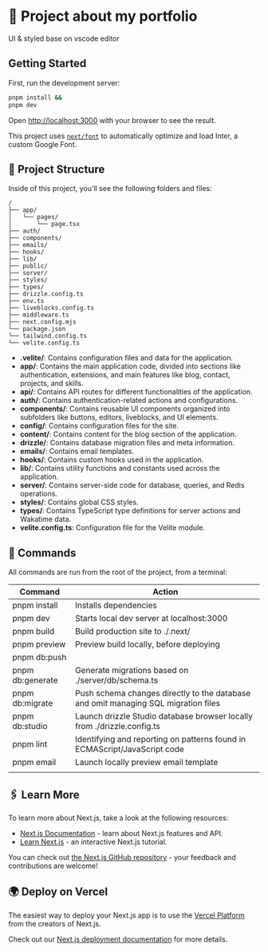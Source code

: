 # 🚀 Project about my portfolio
UI & styled base on vscode editor

## Getting Started

First, run the development server:

```bash
pnpm install &&
pnpm dev
```

Open [http://localhost:3000](http://localhost:3000) with your browser to see the result.

This project uses [`next/font`](https://nextjs.org/docs/basic-features/font-optimization) to automatically optimize and load Inter, a custom Google Font.

## 👀 Project Structure
Inside of this project, you'll see the following folders and files:

```
/
├── app/
│   └── pages/
│       └── page.tsx
├── auth/
├── components/
├── emails/
├── hooks/
├── lib/
├── public/
├── server/
├── styles/
├── types/
├── drizzle.config.ts
├── env.ts
├── liveblocks.config.ts
├── middleware.ts
├── next.config.mjs
└── package.json
└── tailwind.config.ts
└── velite.config.ts
```

- **.velite/**: Contains configuration files and data for the application.
- **app/**: Contains the main application code, divided into sections like authentication, extensions, and main features like blog, contact, projects, and skills.
- **api/**: Contains API routes for different functionalities of the application.
- **auth/**: Contains authentication-related actions and configurations.
- **components/**: Contains reusable UI components organized into subfolders like buttons, editors, liveblocks, and UI elements.
- **config/**: Contains configuration files for the site.
- **content/**: Contains content for the blog section of the application.
- **drizzle/**: Contains database migration files and meta information.
- **emails/**: Contains email templates.
- **hooks/**: Contains custom hooks used in the application.
- **lib/**: Contains utility functions and constants used across the application.
- **server/**: Contains server-side code for database, queries, and Redis operations.
- **styles/**: Contains global CSS styles.
- **types/**: Contains TypeScript type definitions for server actions and Wakatime data.
- **velite.config.ts**: Configuration file for the Velite module.

## 🚩 Commands
All commands are run from the root of the project, from a terminal:

| Command          | Action                                                                             |
|------------------|------------------------------------------------------------------------------------|
| pnpm install     | Installs dependencies                                                              |
| pnpm dev         | Starts local dev server at localhost:3000                                          |
| pnpm build       | Build production site to ./.next/                                                  |
| pnpm preview     | Preview build locally, before deploying                                            |
| pnpm db:push     |                                                                                    |
| pnpm db:generate | Generate migrations based on ./server/db/schema.ts                                 |
| pnpm db:migrate  | Push schema changes directly to the database and omit managing SQL migration files |
| pnpm db:studio   | Launch drizzle Studio database browser locally from ./drizzle.config.ts            |
| pnpm lint        | Identifying and reporting on patterns found in ECMAScript/JavaScript code          |
| pnpm email       | Launch locally preview email template                                              |
|                  |                                                                                    |

## 🖇️ Learn More

To learn more about Next.js, take a look at the following resources:

- [Next.js Documentation](https://nextjs.org/docs) - learn about Next.js features and API.
- [Learn Next.js](https://nextjs.org/learn) - an interactive Next.js tutorial.

You can check out [the Next.js GitHub repository](https://github.com/vercel/next.js/) - your feedback and contributions are welcome!

## 🌍 Deploy on Vercel

The easiest way to deploy your Next.js app is to use the [Vercel Platform](https://vercel.com/new?utm_medium=default-template&filter=next.js&utm_source=create-next-app&utm_campaign=create-next-app-readme) from the creators of Next.js.

Check out our [Next.js deployment documentation](https://nextjs.org/docs/deployment) for more details.
